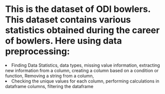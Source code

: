 # This is the dataset of ODI bowlers. This dataset contains various statistics obtained during the career of bowlers. Here using data preprocessing:
<li>Finding Data Statistics, data types, missing value information, extracting new information from a column, creating a column based on a condition or function, Removing a string from a column,</li>
<li>Checking the unique values for each column, 
performing calculations in dataframe columns,
filtering the dataframe</li>

